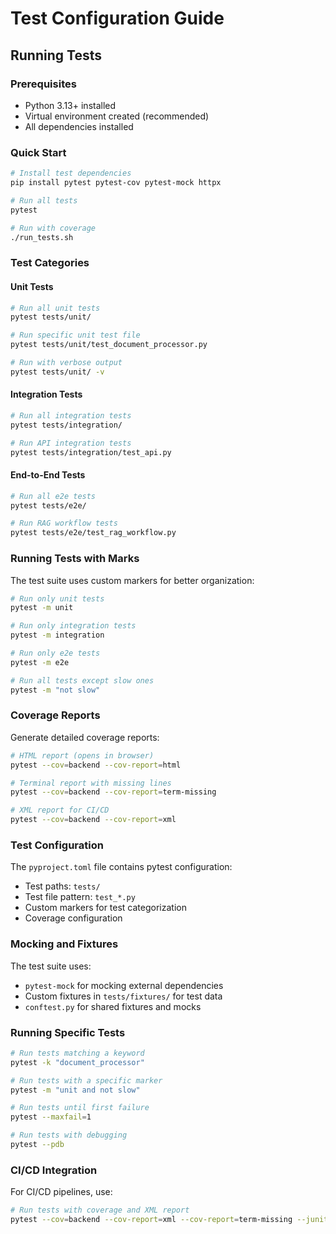# Test Configuration Guide

## Running Tests

### Prerequisites
- Python 3.13+ installed
- Virtual environment created (recommended)
- All dependencies installed

### Quick Start
```bash
# Install test dependencies
pip install pytest pytest-cov pytest-mock httpx

# Run all tests
pytest

# Run with coverage
./run_tests.sh
```

### Test Categories

#### Unit Tests
```bash
# Run all unit tests
pytest tests/unit/

# Run specific unit test file
pytest tests/unit/test_document_processor.py

# Run with verbose output
pytest tests/unit/ -v
```

#### Integration Tests
```bash
# Run all integration tests
pytest tests/integration/

# Run API integration tests
pytest tests/integration/test_api.py
```

#### End-to-End Tests
```bash
# Run all e2e tests
pytest tests/e2e/

# Run RAG workflow tests
pytest tests/e2e/test_rag_workflow.py
```

### Running Tests with Marks

The test suite uses custom markers for better organization:

```bash
# Run only unit tests
pytest -m unit

# Run only integration tests
pytest -m integration

# Run only e2e tests
pytest -m e2e

# Run all tests except slow ones
pytest -m "not slow"
```

### Coverage Reports

Generate detailed coverage reports:

```bash
# HTML report (opens in browser)
pytest --cov=backend --cov-report=html

# Terminal report with missing lines
pytest --cov=backend --cov-report=term-missing

# XML report for CI/CD
pytest --cov=backend --cov-report=xml
```

### Test Configuration

The `pyproject.toml` file contains pytest configuration:

- Test paths: `tests/`
- Test file pattern: `test_*.py`
- Custom markers for test categorization
- Coverage configuration

### Mocking and Fixtures

The test suite uses:
- `pytest-mock` for mocking external dependencies
- Custom fixtures in `tests/fixtures/` for test data
- `conftest.py` for shared fixtures and mocks

### Running Specific Tests

```bash
# Run tests matching a keyword
pytest -k "document_processor"

# Run tests with a specific marker
pytest -m "unit and not slow"

# Run tests until first failure
pytest --maxfail=1

# Run tests with debugging
pytest --pdb
```

### CI/CD Integration

For CI/CD pipelines, use:

```bash
# Run tests with coverage and XML report
pytest --cov=backend --cov-report=xml --cov-report=term-missing --junitxml=test-results.xml
```